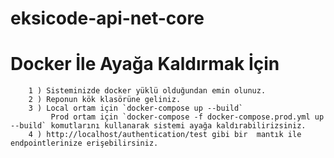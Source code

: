 # eksicode-api-net-core


# Docker İle Ayağa Kaldırmak İçin

		1 ) Sisteminizde docker yüklü olduğundan emin olunuz.
		2 ) Reponun kök klasörüne geliniz.
		3 ) Local ortam için `docker-compose up --build`
			 Prod ortam için `docker-compose -f docker-compose.prod.yml up --build` komutlarını kullanarak sistemi ayağa kaldırabilirizsiniz.
		4 ) http://localhost/authentication/test gibi bir  mantık ile endpointlerinize erişebilirsiniz.